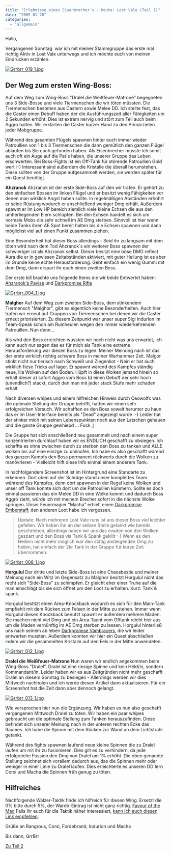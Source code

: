 ```yaml
---
title: "Erlebnisse eines Eisenbrecher´s - Heute: Lost Vale (Teil 1)"
date: "2009-01-28"
categories: 
  - "allgemein"
---
```


Hallo,

Vergangenen Sonntag  war ich mit meiner Stammgruppe das erste mal richtig Aktiv in Lost Vale unterwegs und ich möchte euch von meinen Eindrücken erzählen.

[![Grrbrr_019_1.jpg](/blog/images/Grrbrr_019.jpg "Grrbrr_019_1.jpg")](wp-content/uploads/Warhammer/Grrbrr_019.jpg)

## Der Weg zum ersten Wing-Boss:

Auf dem Weg zum Wing-Boss "Dralel die Weißfeuer-Matrone" begegneten uns 3 Side-Bosse und viele Tiermenschen die wir töten müssten. Die Tiermenschen bestehen aus Castern sowie Melee DD. Ich stellte fest, das die Caster einen Debuff haben der die Ausführungszeit aller Fähigkeiten um 2 Sekunden erhöht. Dies ist extrem nervig und stört zum Teil auch beim Aggro halten. Wir erklärten die Caster kurzer Hand zu den Primärzielen jeder Mobgruppe.

Während des gesamten Flügels spawnen hinter euch immer wieder Patroullien von 1 bis 3 Tiermenschen die dann gemütlich den ganzen Flügel ablaufen bis Sie euch gefunden haben. Als Eisenbrecher musste ich somit auch oft ein Auge auf die Pat´s haben, die unserer Gruppe das Leben erschwerten. Bei Boss-Fights ist ein Off-Tank für störende Patroullien Gold wert :-) Interessant sind außerdem die Kristalle die überall herumstehen. Diese sollten von der Gruppe aufgesammelt werden, sie werden später für ein Quest benötigt.

**Ahzranok** Ahzranok ist der erste Side-Boss auf den wir trafen. Er gehört zu den einfachen Bossen im linken Flügel und er besitzt wenig Fähigkeiten vor denen man wirklich Angst haben sollte. In regelmäßigen Abständen erhöhrt er seine Rüstung wodurch er anschließend weniger Dmg erhält. Außerdem spawnt er im Low HP bereich ziemlich viele kleine Echsen die aus den umherliegenden Eiern schlüpfen. Bei den Echsen handelt es sich um normale Mobs die sehr schnell im AE Dmg sterben. Sinnvoll ist hier wenn beide Tanks ihren AE Spot bereit halten bis die Echsen spawnen und dann möglichst viel auf einen Punkt zusammen ziehen.

Eine Besonderheit hat dieser Boss allerdings - Seid ihr zu langsam mit dem töten wird nach dem Tod Ahzranok´s ein weiterer Boss spawnen der schwieriger ist als Ahzranok selbst. Dieser besitzt eine böse DMG reflect Aura die er in gewissen Zeitabständen aktiviert, mit guter Heilung ist es aber im Grunde keine echte Herausforderung. Gebt einfach ein wenig Gummi mit dem Dmg, dann erspart ihr euch einen zweiten Boss.

Der erste kill brachte uns folgende Items die wir beide Entwertet haben: [Ahzranok's Pavise](http://www.wardb.com/item.aspx?id=640201) und [Darkpromise Rifle](http://www.wardb.com/item.aspx?id=421124)

[![Grrbrr_004_1.jpg](/blog/images/Grrbrr_004_1.jpg "Grrbrr_004_1.jpg")](Grrbrr_004.jpg)

**Malghor** Auf dem Weg zum zweiten Side-Boss, dem stinkendem Tiermensch "Malghor", gibt es eigentlich keine Besonderheiten. Auch hier trafen wir erneut auf Gruppen von Tiermenschen bei denen wir die Caster erneut priorisierten. Zu diesem Zeitpunkt war unser super Sigi Indurion im Team-Speak schon am Rumheulen wegen den immer wiederkehrenden Patrouillen. Nun denn...

Als wird den Boss erreichten wussten wir noch nicht was uns erwartet, ich kann euch nur sagen das es für mich als Tank eine extreme Herausforderung war diesen Boss zu legen. Meiner Meinung nach ist das der erste wirklich richtig schwere Boss in meiner Warhammer Zeit. Malgor stinkt nicht nur tierisch nach Schweiß und Ziegenkot - Nein er hat auch wirklich fiese Tricks auf lager. Er spawnt wärend des Kampfes ständig neue, lila Wolken auf den Boden. Hüpft in diese Wolken jemand hinein so erhält dieser a) sofort Aggro vom Boss b) einen Debuff der sehr hoch (unendlich?) stackt, durch den man mit jeder stack Stufe mehr schaden erhält

Nach diversen whipes und einem hilfreichen Hinweis durch Ceowolfx was die optimale Stellung der Gruppe betrifft, hatten wir einen sehr erfolgreichen Versuch. Wir schafften es den Boss soweit herunter zu haun das er im User-Interface bereits als "Dead" angezeigt wurde :-) Leider hat der stinker mich mit seinen Lebenspunkten noch aus den Latschen gehauen und die ganze Gruppe gewhiepd ... Fuck ;)

Die Gruppe hat sich anschließend neu gesammelt und nach einem super konzentrierten durchlauf haben wir es ENDLICH geschafft zu obsiegen. Ich schaffte es ohne zwischen durch zu sterben den Boss zu tanken und ALLE wolken bis auf eine einizge zu umlaufen. Ich habe es also geschafft wärend des ganzen Kampfs den Boss permanent rückwerts durch die Wolken zu manövrieren - Vielleicht hilft diese Info einmal einem anderem Tank.

In nachfolgendem Screenshot ist im Hintergrund eine Standarte zu erkennen. Dort oben auf der Schräge stand unser komplettes Team während des Kampfes, denn dort spawnen in der Regel keine Wolken und unser off Tank konnte sich dort um die Patroullien kümmern. Sollte es doch einmal passieren das ein Melee DD in eine Wolke kommt und dadurch Boss Aggro zieht, würde ich mit meinem Brecher sofort in die nächste Wolke springen. Unser Feuermagier "Macha" erhielt einen [Darkpromise Emberstaff](http://www.wardb.com/item.aspx?id=421115), den anderen Loot habe ich vergessen.

> Update: Nach mehreren Lost Vale runs ist uns dieser Boss viel leichter gefallen. Wir haben ihn an der selben Stelle getankt wie bereits geschrieben, allerdings haben wir uns das evaden von den Wolken gespart und den Boss via Tank & Spank gekillt :-) Wenn es den Heilern nicht mehr möglich war den stätig ansteigenden Dmg zu heilen, hat einfach der 2te Tank in der Gruppe für kurze Zeit übernommen.

[![Grrbrr_008_1.jpg](/blog/images/Grrbrr_008_1.jpg "Grrbrr_008_1.jpg")](wp-content/uploads/Warhammer/Grrbrr_008.jpg)

**Horgulul** Der dritte und letzte Side-Boss ist eine Chaosbestie und meiner Meinung nach ein Witz im Gegensatz zu Malghor besitzt Horgulul nicht das recht sich "Side-Boss" zu schimpfen. Er gleicht eher einer Truhe auf die man einschlägt bis sie sich öffnet um den Loot zu erhalten. Kurz: Tank & spank.

Horgulul bestitzt einen Area-Knockback wodurch es sich für den Main-Tank empfiehlt mit dem Rücken zum Felsen in der Mitte zu stehen. Immer wenn Horgulul diesen Knockback benutzt spawnt er außerdem mehrere Maden. Sie machen nicht viel Dmg und ein Area-Taunt vom Offtank reicht hier aus um die Maden vernünftig im AE Dmg sterben zu lassen. Horgulul hinterließ uns nach seinem ab leben [Darkpromise Vambracers](http://www.wardb.com/item.aspx?id=421057), die wir leider entwerten mussten. Außerdem konnten wir hier ein Quest abschließen indem wir die gesammelten Kristalle auf den Fels in der Mitte anwendeten.

[![Grrbrr_012_1.jpg](/blog/images/Grrbrr_012_1.jpg "Grrbrr_012_1.jpg")](wp-content/uploads/Warhammer/Grrbrr_012.jpg)

**Dralel die Weißfeuer-Matrone** Nun waren wir endlich angekommen beim Wing-Boss "Dralel". Dralel ist eine riesige Spinne und kein Held/in, sondern Kommandant/in. Leider haben wir es aus Zeitgründen nicht mehr geschafft Dralel an diesem Sonntag zu besiegen - Allerdings werden wir dies Mittwoch nachholen und ich werde diesen Artikel dann aktualisieren. Für ein Screenshot hat die Zeit dann aber dennoch gelangt.

[![Grrbrr_013_1.jpg](/blog/images/Grrbrr_013_1.jpg "Grrbrr_013_1.jpg")](wp-content/uploads/Warhammer/Grrbrr_013.jpg)

Wie versprochen hier nun die Ergänzung. Wir haben es nun also geschafft vergangenen Mittwoch Dralel zu töten. Wir haben ein paar whipes gebraucht um die optimale Stellung zum Tanken herauszufinden. Diese befindet sich unserer Meinung nach in der unteren rechten Ecke das Raumes. Ich habe die Spinne mit dem Rücken zur Wand an dem Lichtstrahl getankt.

Während des fights spawnen laufend neue kleine Spinnen die zu Dralel laufen um mit ihr zu fusionieren. Dies gilt es zu verhindern, da jede erfolgreiche Fussion den Dmg von Dralel um 1% erhöht. Die oben genannte Stellung zeichnet sich vorallem dadurch aus, das die Spinnen mehr oder weniger in einer Linie zu Dralel laufen. Dies erleichterte es unseren DD´lern Corsi und Macha die Spinnen früh genug zu töten.

## Hilfreiches

Nachfolgende Wälzer-Taktik finde ich hilfreich für diesen Wing. Ersetzt die 0% bitte durch 5%, der Wardb-Eintrag ist nicht ganz richtig. [Favour of the Mad](http://www.wardb.com/spell.aspx?id=15114) Falls ihr euch für die Taktik näher interessiert, [kann ich euch diesen Link empfehlen](http://moneyne.ws/2008/09/28/warhammer-online-tome-tactics-guide/#chaotic).

Grüße an Rangrous, Corsi, Fordebrand, Indurion und Macha

Bis dann, GrrBrr

[Zu Teil 2](http://blog.grrbrr.de/2009/03/erlebnisse-eines-eisenbrecher%c2%b4s-heute-lost-vale-teil-2/ "Teil 2")
